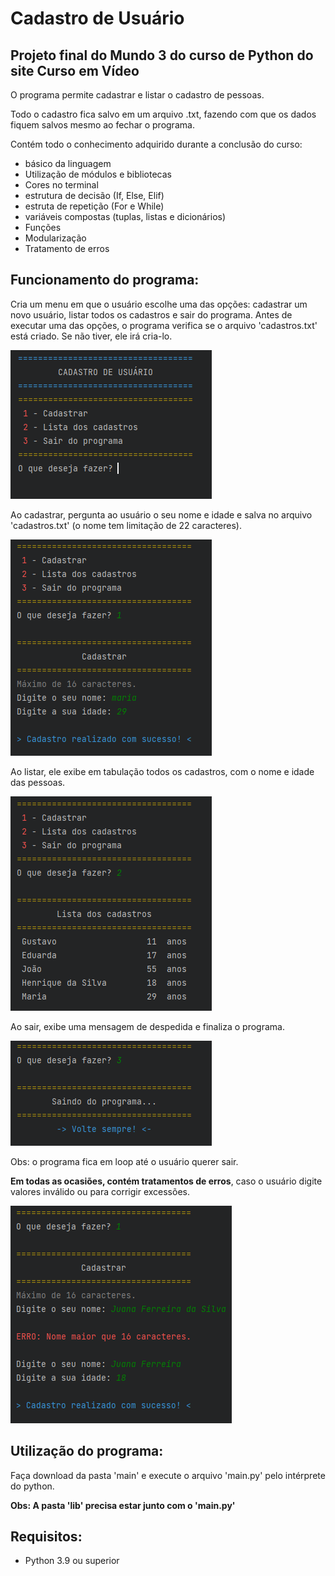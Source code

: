# Cadastro de Usuário
 
## Projeto final do Mundo 3 do curso de Python do site Curso em Vídeo

O programa permite cadastrar e listar o cadastro de pessoas.

Todo o cadastro fica salvo em um arquivo .txt, fazendo com que os dados fiquem salvos mesmo ao fechar o programa.

Contém todo o conhecimento adquirido durante a conclusão do curso: 

* básico da linguagem
* Utilização de módulos e bibliotecas
* Cores no terminal
* estrutura de decisão (If, Else, Elif)
* estruta de repetição (For e While)
* variáveis compostas (tuplas, listas e dicionários)
* Funções
* Modularização
* Tratamento de erros


## Funcionamento do programa:

Cria um menu em que o usuário escolhe uma das opções: cadastrar um novo usuário, listar todos os cadastros e sair do programa. Antes de executar uma das opções, o programa verifica se o arquivo 'cadastros.txt' está criado. Se não tiver, ele irá cria-lo.

<img src="readme/menu.png" alt="Imagem mostrando o menu">

Ao cadastrar, pergunta ao usuário o seu nome e idade e salva no arquivo 'cadastros.txt' (o nome tem limitação de 22 caracteres).

<img src="readme/cadastrar-novo.png" alt="Imagem exibindo o cadastro">

Ao listar, ele exibe em tabulação todos os cadastros, com o nome e idade das pessoas.

<img src="readme/listar-novo.png" alt="Imagem mostrando a lista de cadastro">

Ao sair, exibe uma mensagem de despedida e finaliza o programa.

<img src="readme/sair-novo.png" alt="Imagem de despedida">

Obs: o programa fica em loop até o usuário querer sair.

<b>Em todas as ocasiões, contém tratamentos de erros</b>, caso o usuário digite valores inválido ou para corrigir excessões.

<img src="readme/cadastrar-erro-novo.png" alt="Imagem de erro ao cadastrar um usuário.">


## Utilização do programa:

Faça download da pasta 'main' e execute o arquivo 'main.py' pelo intérprete do python.

**Obs: A pasta 'lib' precisa estar junto com o 'main.py'**


## Requisitos:

* Python 3.9 ou superior

